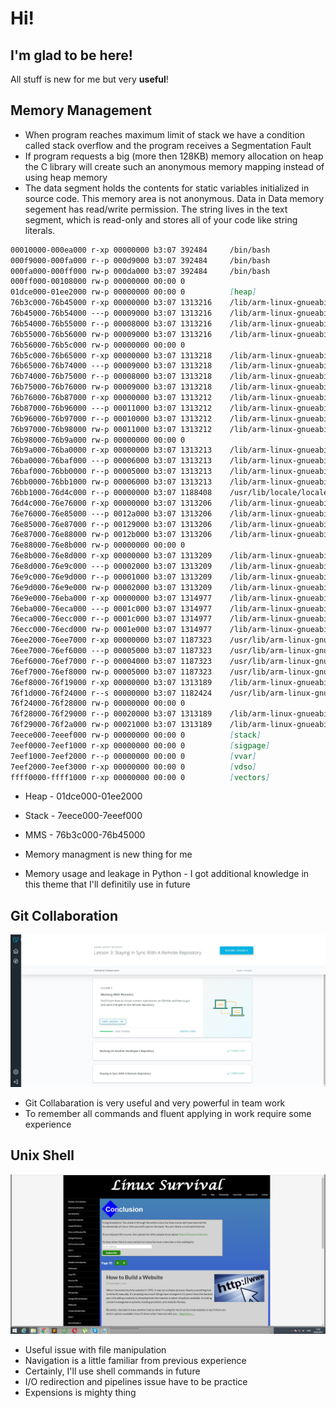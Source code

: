 # Hi!
## I'm glad to be here!
All stuff is new for me but very **useful**!
## Memory Management

- When program reaches maximum limit of stack we have a condition called stack overflow and the program receives a Segmentation Fault
- If program requests a big (more then 128KB) memory allocation on heap  the C library will create such an anonymous memory mapping instead of using heap memory
- The data segment holds the contents for static variables initialized in source code. This memory area is not anonymous. 
Data in Data memory segement has read/write permission. The string lives in the text segment, which is read-only and stores all of your code like string literals.

```md
00010000-000ea000 r-xp 00000000 b3:07 392484     /bin/bash
000f9000-000fa000 r--p 000d9000 b3:07 392484     /bin/bash
000fa000-000ff000 rw-p 000da000 b3:07 392484     /bin/bash
000ff000-00108000 rw-p 00000000 00:00 0 
01dce000-01ee2000 rw-p 00000000 00:00 0          [heap]
76b3c000-76b45000 r-xp 00000000 b3:07 1313216    /lib/arm-linux-gnueabihf/libnss_files-2.24.so
76b45000-76b54000 ---p 00009000 b3:07 1313216    /lib/arm-linux-gnueabihf/libnss_files-2.24.so
76b54000-76b55000 r--p 00008000 b3:07 1313216    /lib/arm-linux-gnueabihf/libnss_files-2.24.so
76b55000-76b56000 rw-p 00009000 b3:07 1313216    /lib/arm-linux-gnueabihf/libnss_files-2.24.so
76b56000-76b5c000 rw-p 00000000 00:00 0 
76b5c000-76b65000 r-xp 00000000 b3:07 1313218    /lib/arm-linux-gnueabihf/libnss_nis-2.24.so
76b65000-76b74000 ---p 00009000 b3:07 1313218    /lib/arm-linux-gnueabihf/libnss_nis-2.24.so
76b74000-76b75000 r--p 00008000 b3:07 1313218    /lib/arm-linux-gnueabihf/libnss_nis-2.24.so
76b75000-76b76000 rw-p 00009000 b3:07 1313218    /lib/arm-linux-gnueabihf/libnss_nis-2.24.so
76b76000-76b87000 r-xp 00000000 b3:07 1313212    /lib/arm-linux-gnueabihf/libnsl-2.24.so
76b87000-76b96000 ---p 00011000 b3:07 1313212    /lib/arm-linux-gnueabihf/libnsl-2.24.so
76b96000-76b97000 r--p 00010000 b3:07 1313212    /lib/arm-linux-gnueabihf/libnsl-2.24.so
76b97000-76b98000 rw-p 00011000 b3:07 1313212    /lib/arm-linux-gnueabihf/libnsl-2.24.so
76b98000-76b9a000 rw-p 00000000 00:00 0 
76b9a000-76ba0000 r-xp 00000000 b3:07 1313213    /lib/arm-linux-gnueabihf/libnss_compat-2.24.so
76ba0000-76baf000 ---p 00006000 b3:07 1313213    /lib/arm-linux-gnueabihf/libnss_compat-2.24.so
76baf000-76bb0000 r--p 00005000 b3:07 1313213    /lib/arm-linux-gnueabihf/libnss_compat-2.24.so
76bb0000-76bb1000 rw-p 00006000 b3:07 1313213    /lib/arm-linux-gnueabihf/libnss_compat-2.24.so
76bb1000-76d4c000 r--p 00000000 b3:07 1188408    /usr/lib/locale/locale-archive
76d4c000-76e76000 r-xp 00000000 b3:07 1313206    /lib/arm-linux-gnueabihf/libc-2.24.so
76e76000-76e85000 ---p 0012a000 b3:07 1313206    /lib/arm-linux-gnueabihf/libc-2.24.so
76e85000-76e87000 r--p 00129000 b3:07 1313206    /lib/arm-linux-gnueabihf/libc-2.24.so
76e87000-76e88000 rw-p 0012b000 b3:07 1313206    /lib/arm-linux-gnueabihf/libc-2.24.so
76e88000-76e8b000 rw-p 00000000 00:00 0 
76e8b000-76e8d000 r-xp 00000000 b3:07 1313209    /lib/arm-linux-gnueabihf/libdl-2.24.so
76e8d000-76e9c000 ---p 00002000 b3:07 1313209    /lib/arm-linux-gnueabihf/libdl-2.24.so
76e9c000-76e9d000 r--p 00001000 b3:07 1313209    /lib/arm-linux-gnueabihf/libdl-2.24.so
76e9d000-76e9e000 rw-p 00002000 b3:07 1313209    /lib/arm-linux-gnueabihf/libdl-2.24.so
76e9e000-76eba000 r-xp 00000000 b3:07 1314977    /lib/arm-linux-gnueabihf/libtinfo.so.5.9
76eba000-76eca000 ---p 0001c000 b3:07 1314977    /lib/arm-linux-gnueabihf/libtinfo.so.5.9
76eca000-76ecc000 r--p 0001c000 b3:07 1314977    /lib/arm-linux-gnueabihf/libtinfo.so.5.9
76ecc000-76ecd000 rw-p 0001e000 b3:07 1314977    /lib/arm-linux-gnueabihf/libtinfo.so.5.9
76ee2000-76ee7000 r-xp 00000000 b3:07 1187323    /usr/lib/arm-linux-gnueabihf/libarmmem.so
76ee7000-76ef6000 ---p 00005000 b3:07 1187323    /usr/lib/arm-linux-gnueabihf/libarmmem.so
76ef6000-76ef7000 r--p 00004000 b3:07 1187323    /usr/lib/arm-linux-gnueabihf/libarmmem.so
76ef7000-76ef8000 rw-p 00005000 b3:07 1187323    /usr/lib/arm-linux-gnueabihf/libarmmem.so
76ef8000-76f19000 r-xp 00000000 b3:07 1313189    /lib/arm-linux-gnueabihf/ld-2.24.so
76f1d000-76f24000 r--s 00000000 b3:07 1182424    /usr/lib/arm-linux-gnueabihf/gconv/gconv-modules.cache
76f24000-76f28000 rw-p 00000000 00:00 0 
76f28000-76f29000 r--p 00020000 b3:07 1313189    /lib/arm-linux-gnueabihf/ld-2.24.so
76f29000-76f2a000 rw-p 00021000 b3:07 1313189    /lib/arm-linux-gnueabihf/ld-2.24.so
7eece000-7eeef000 rw-p 00000000 00:00 0          [stack]
7eef0000-7eef1000 r-xp 00000000 00:00 0          [sigpage]
7eef1000-7eef2000 r--p 00000000 00:00 0          [vvar]
7eef2000-7eef3000 r-xp 00000000 00:00 0          [vdso]
ffff0000-ffff1000 r-xp 00000000 00:00 0          [vectors]
```
- Heap - 01dce000-01ee2000
- Stack - 7eece000-7eeef000
- MMS - 76b3c000-76b45000

- Memory managment is new thing for me
- Memory usage and leakage in Python  - I got additional knowledge in this theme that I'll definitily use in future







## Git Collaboration

![Git Collaboration](https://github.com/maodzin/kottans-backend/blob/master/task_git_collaboration/task_git_collaboration.jpg)
- Git Collabaration is very useful and very powerful in team work
- To remember all commands and fluent applying in work require some experience
 

## Unix Shell

![Task unix shell](https://github.com/maodzin/kottans-backend/blob/master/task_unix_shell/task_unix_shell.jpg)

- Useful issue with file manipulation
- Navigation is a little familiar from previous experience
- Certainly, I'll use shell commands in future
- I/O redirection and pipelines issue have to be practice 
- Expensions is mighty thing
